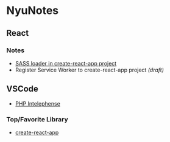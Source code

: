 # NyuNotes

## React
### Notes
* [SASS loader in create-react-app project](2017/12/01-react-sass-loader.md)
* Register Service Worker to create-react-app project *(draft)*

## VSCode
* [PHP Intelephense](https://marketplace.visualstudio.com/items?itemName=bmewburn.vscode-intelephense-client)

### Top/Favorite Library
* [create-react-app](https://github.com/facebookincubator/create-react-app)
